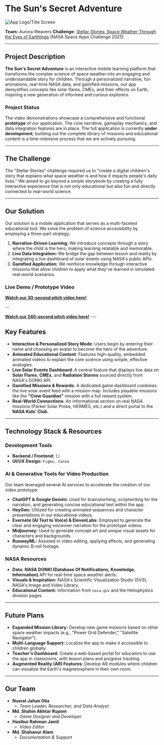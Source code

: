 # The Sun's Secret Adventure

![App Logo/Title Screen](https://i.imgur.com/Rkfjf9b.png)

**Team:** Aurora Weavers
**Challenge:** [Stellar Stories: Space Weather Through the Eyes of Earthlings](https://www.spaceappschallenge.org/2025/challenges/stellar-stories-space-weather-through-the-eyes-of-earthlings/) (NASA Space Apps Challenge 2025)

---

## Project Description

**The Sun's Secret Adventure** is an interactive mobile learning platform that transforms the complex science of space weather into an engaging and understandable story for children. Through a personalized narrative, fun animations, real-time NASA data, and gamified missions, our app demystifies concepts like solar flares, CMEs, and their effects on Earth, inspiring a new generation of informed and curious explorers.

### Project Status

The video demonstrations showcase a comprehensive and functional **prototype** of our application. The core narrative, gameplay mechanics, and data integration features are in place. The full application is currently **under development**; building out the complete library of missions and educational content is a time-intensive process that we are actively pursuing.

---

## The Challenge

The "Stellar Stories" challenge required us to "create a digital children's story that explains what space weather is and how it impacts people's daily lives." We aimed to go beyond a simple storybook by creating a fully interactive experience that is not only educational but also fun and directly connected to real-world science.

---

## Our Solution

Our solution is a mobile application that serves as a multi-faceted educational tool. We solve the problem of science accessibility by employing a three-part strategy:

1.  **Narrative-Driven Learning:** We introduce concepts through a story where the child is the hero, making learning relatable and memorable.
2.  **Live Data Integration:** We bridge the gap between lesson and reality by integrating a live dashboard of solar events using NASA's public APIs.
3.  **Gamified Application:** We reinforce knowledge through interactive missions that allow children to apply what they've learned in simulated real-world scenarios.

### Live Demo / Prototype Video

[**Watch our 30-second pitch video here!**](https://youtu.be/) 

--

[**Watch our 240-second pitch video here!**](https://youtu.be/FEICQz2XTOU) ---

## Key Features

* **Interactive & Personalized Story Mode**: Users begin by entering their name and choosing an avatar to become the hero of the adventure.
* **Animated Educational Content**: Features high-quality, embedded animated videos to explain the core science using simple, effective analogies.
* **Live Solar Events Dashboard**: A central feature that displays live data on **Solar Flares**, **CMEs**, and **Radiation Storms** sourced directly from NASA's DONKI API.
* **Gamified Missions & Rewards**: A dedicated game dashboard combines the live solar event feed with a mission map. Includes playable missions like the **"Crew Guardian"** mission with a full reward system.
* **Real-World Connections**: An informational section on real NASA missions (Parker Solar Probe, HERMES, etc.) and a direct portal to the **NASA Kids' Club**.

---

## Technology Stack & Resources

### Development Tools
* **Backend / Frontend:** `[]`
* **UI/UX Design:** `Figma, Canva`

### AI & Generative Tools for Video Production
Our team leveraged several AI services to accelerate the creation of our video prototype:
* **ChatGPT & Google Gemini:** Used for brainstorming, scriptwriting for the narration, and generating concise educational text within the app.
* **HeyGen:** Utilized for creating animated sequences and character presentations in our educational videos.
* **Evernote (AI Text to Voice) & ElevenLabs:** Employed to generate the clear and engaging voiceover narration for the prototype videos.
* **Midjourney:** Used to generate concept art and unique visual assets for characters and backgrounds.
* **RunwayML:** Assisted in video editing, applying effects, and generating dynamic B-roll footage.

### NASA Resources
* **Data:** **NASA DONKI (Database Of Notifications, Knowledge, Information)** API for real-time space weather alerts.
* **Visuals & Inspiration:** NASA's Scientific Visualization Studio (SVS), NASA's Image and Video Library.
* **Educational Content:** Information from `nasa.gov` and the Heliophysics division pages.

---

## Future Plans

* **Expanded Mission Library:** Develop new game missions based on other space weather impacts (e.g., "Power Grid Defender," "Satellite Navigator").
* **Multi-Language Support:** Localize the app to make it accessible to children globally.
* **Teacher's Dashboard:** Create a web-based portal for educators to use the app in classrooms, with lesson plans and progress tracking.
* **Augmented Reality (AR) Features:** Develop AR modules where children can visualize the Earth's magnetosphere in their own room.

---

## Our Team

* **Nusrat Jahan Olia**
  * *Team Leader, Researcher, and Data Analyst*
* **Md. Shahin Akhtar Rupom**
  * *Game Designer and Developer*
* **Hasibur Rahman Jamil**
  * *Video Editor*
* **Md. Shahanur Alam**
  * *Documentation & Support*
